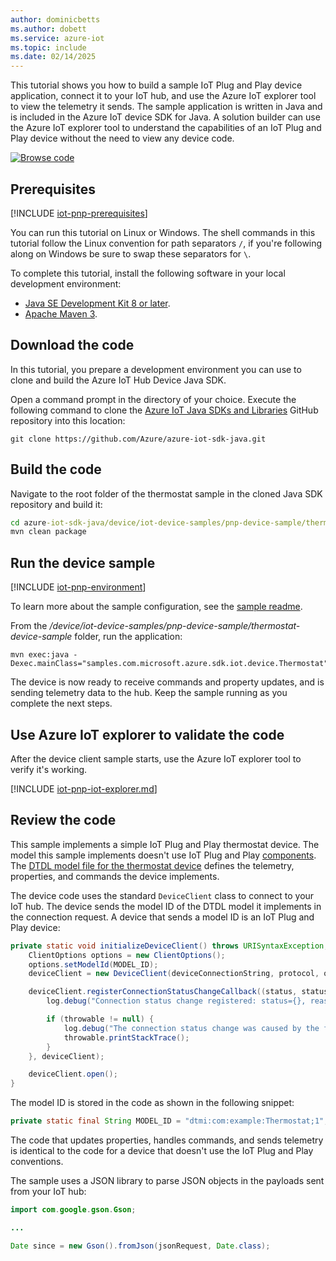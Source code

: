 ```yaml
---
author: dominicbetts
ms.author: dobett
ms.service: azure-iot
ms.topic: include
ms.date: 02/14/2025
---
```


This tutorial shows you how to build a sample IoT Plug and Play device application, connect it to your IoT hub, and use the Azure IoT explorer tool to view the telemetry it sends. The sample application is written in Java and is included in the Azure IoT device SDK for Java. A solution builder can use the Azure IoT explorer tool to understand the capabilities of an IoT Plug and Play device without the need to view any device code.

[![Browse code](../articles/iot-central/core/media/common/browse-code.svg)](https://github.com/Azure/azure-iot-sdk-java/tree/main/iothub/device/iot-device-samples/pnp-device-sample)

## Prerequisites

[!INCLUDE [iot-pnp-prerequisites](iot-pnp-prerequisites.md)]

You can run this tutorial on Linux or Windows. The shell commands in this tutorial follow the Linux convention for path separators `/`, if you're following along on Windows be sure to swap these separators for `\`.

To complete this tutorial, install the following software in your local development environment:

* [Java SE Development Kit 8 or later](/java/openjdk/install).
* [Apache Maven 3](https://maven.apache.org/download.cgi).

## Download the code

In this tutorial, you prepare a development environment you can use to clone and build the Azure IoT Hub Device Java SDK.

Open a command prompt in the directory of your choice. Execute the following command to clone the [Azure IoT Java SDKs and Libraries](https://github.com/Azure/azure-iot-sdk-java) GitHub repository into this location:

```cmd/sh
git clone https://github.com/Azure/azure-iot-sdk-java.git
```

## Build the code

Navigate to the root folder of the thermostat sample in the cloned Java SDK repository and build it:

```cmd
cd azure-iot-sdk-java/device/iot-device-samples/pnp-device-sample/thermostat-device-sample
mvn clean package
```

## Run the device sample

[!INCLUDE [iot-pnp-environment](iot-pnp-environment.md)]

To learn more about the sample configuration, see the [sample readme](https://github.com/Azure/azure-iot-sdk-java/blob/main/iothub/device/iot-device-samples/pnp-device-sample/readme.md).

From the */device/iot-device-samples/pnp-device-sample/thermostat-device-sample* folder, run the application:

```cmd/sh
mvn exec:java -Dexec.mainClass="samples.com.microsoft.azure.sdk.iot.device.Thermostat"
```

The device is now ready to receive commands and property updates, and is sending telemetry data to the hub. Keep the sample running as you complete the next steps.

## Use Azure IoT explorer to validate the code

After the device client sample starts, use the Azure IoT explorer tool to verify it's working.

[!INCLUDE [iot-pnp-iot-explorer.md](iot-pnp-iot-explorer.md)]

## Review the code

This sample implements a simple IoT Plug and Play thermostat device. The model this sample implements doesn't use IoT Plug and Play [components](../articles/iot/concepts-modeling-guide.md). The [DTDL model file for the thermostat device](https://github.com/Azure/opendigitaltwins-dtdl/blob/master/DTDL/v2/samples/Thermostat.json) defines the telemetry, properties, and commands the device implements.

The device code uses the standard `DeviceClient` class to connect to your IoT hub. The device sends the model ID of the DTDL model it implements in the connection request. A device that sends a model ID is an IoT Plug and Play device:

```java
private static void initializeDeviceClient() throws URISyntaxException, IOException {
    ClientOptions options = new ClientOptions();
    options.setModelId(MODEL_ID);
    deviceClient = new DeviceClient(deviceConnectionString, protocol, options);

    deviceClient.registerConnectionStatusChangeCallback((status, statusChangeReason, throwable, callbackContext) -> {
        log.debug("Connection status change registered: status={}, reason={}", status, statusChangeReason);

        if (throwable != null) {
            log.debug("The connection status change was caused by the following Throwable: {}", throwable.getMessage());
            throwable.printStackTrace();
        }
    }, deviceClient);

    deviceClient.open();
}
```

The model ID is stored in the code as shown in the following snippet:

```java
private static final String MODEL_ID = "dtmi:com:example:Thermostat;1";
```

The code that updates properties, handles commands, and sends telemetry is identical to the code for a device that doesn't use the IoT Plug and Play conventions.

The sample uses a JSON library to parse JSON objects in the payloads sent from your IoT hub:

```java
import com.google.gson.Gson;

...

Date since = new Gson().fromJson(jsonRequest, Date.class);
```
